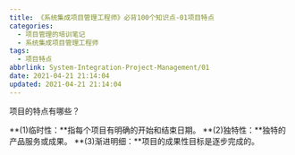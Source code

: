 ```yaml
---
title: 《系统集成项目管理工程师》必背100个知识点-01项目特点
categories:
  - 项目管理的培训笔记
  - 系统集成项目管理工程师
tags:
  - 项目特点
abbrlink: System-Integration-Project-Management/01
date: 2021-04-21 21:14:04
updated: 2021-04-21 21:14:04
---
```


项目的特点有哪些？

**(1)临时性：**指每个项目有明确的开始和结束日期。
**(2)独特性：**独特的产品服务或成果。
**(3)渐进明细：**项目的成果性目标是逐步完成的。
